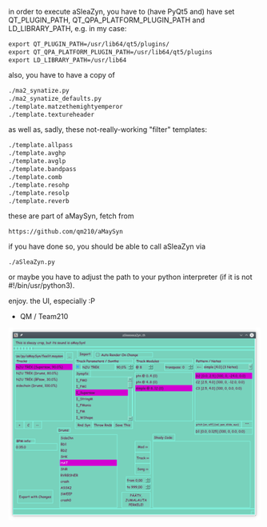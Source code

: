 in order to execute aSleaZyn, you have to (have PyQt5 and) have set QT_PLUGIN_PATH, QT_QPA_PLATFORM_PLUGIN_PATH and LD_LIBRARY_PATH, e.g. in my case:

	export QT_PLUGIN_PATH=/usr/lib64/qt5/plugins/
	export QT_QPA_PLATFORM_PLUGIN_PATH=/usr/lib64/qt5/plugins
	export LD_LIBRARY_PATH=/usr/lib64

also, you have to have a copy of

	./ma2_synatize.py
	./ma2_synatize_defaults.py
	./template.matzethemightyemperor
	./template.textureheader

as well as, sadly, these not-really-working "filter" templates:

	./template.allpass
	./template.avghp
	./template.avglp
	./template.bandpass
	./template.comb
	./template.resohp
	./template.resolp
	./template.reverb


these are part of aMaySyn, fetch from

	https://github.com/qm210/aMaySyn

if you have done so, you should be able to call aSleaZyn via

	./aSleaZyn.py

or maybe you have to adjust the path to your python interpreter (if it is not #!/bin/usr/python3).

enjoy. the UI, especially :P

- QM / Team210

![it is sleeeeeazy!](https://github.com/qm210/aSleaZyn/blob/master/preview_Sep16.png?raw=true)
